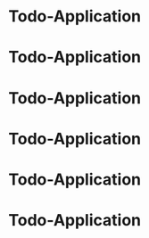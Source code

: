 # Todo-Application
# Todo-Application
# Todo-Application
# Todo-Application
# Todo-Application
# Todo-Application
